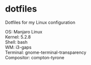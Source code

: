 # dotfiles
Dotfiles for my Linux configuration

OS: Manjaro Linux \
Kernel: 5.2.8 \
Shell: bash \
WM: i3-gaps \
Terminal: gnome-terminal-transparency \
Compositor: compton-tyrone
